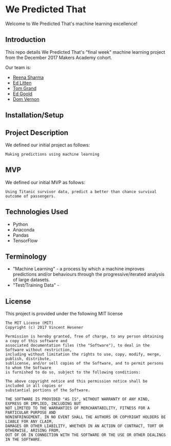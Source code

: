 # **We Predicted That**

Welcome to We Predicted That's machine learning excellence!

## **Introduction**

This repo details We Predicted That's "final week" machine learning project from the December 2017 Makers Academy cohort.

Our team is:

 - [Reena  Sharma](https://github.com/reenz)
 - [Ed Litten](https://github.com/ealitten)
 - [Tom Grand](https://github.com/Tagrand)
 - [Ed Goold](https://github.com/Gleoman)
 - [Dom Vernon](https://github.com/domvernon)

## **Installation/Setup**

## **Project Description**

We defined our initial project as follows:

```
Making predictions using machine learning
```

## **MVP**

We defined our initial MVP as follows:

```
Using Titanic survivor data, predict a better than chance survival outcome of passengers.
```


## **Technologies Used**

 - Python
 - Anaconda
 - Pandas
 - TensorFlow

## **Terminology**

 - "Machine Learning" - a process by which a machine improves predictions and/or behaviours through the progressive/iterated analysis of large datasets.
 - "Test/Training Data" - 

## **License**

This project is provided under the following MIT license

```
The MIT License (MIT)
Copyright (c) 2017 Vincent Hesener
 
Permission is hereby granted, free of charge, to any person obtaining a copy of this software and
associated documentation files (the "Software"), to deal in the Software without restriction,
including without limitation the rights to use, copy, modify, merge, publish, distribute,
sublicense, and/or sell copies of the Software, and to permit persons to whom the Software
is furnished to do so, subject to the following conditions:
 
The above copyright notice and this permission notice shall be included in all copies or
substantial portions of the Software.
 
THE SOFTWARE IS PROVIDED "AS IS", WITHOUT WARRANTY OF ANY KIND, EXPRESS OR IMPLIED, INCLUDING BUT
NOT LIMITED TO THE WARRANTIES OF MERCHANTABILITY, FITNESS FOR A PARTICULAR PURPOSE AND
NONINFRINGEMENT. IN NO EVENT SHALL THE AUTHORS OR COPYRIGHT HOLDERS BE LIABLE FOR ANY CLAIM,
DAMAGES OR OTHER LIABILITY, WHETHER IN AN ACTION OF CONTRACT, TORT OR OTHERWISE, ARISING FROM,
OUT OF OR IN CONNECTION WITH THE SOFTWARE OR THE USE OR OTHER DEALINGS IN THE SOFTWARE.
```

